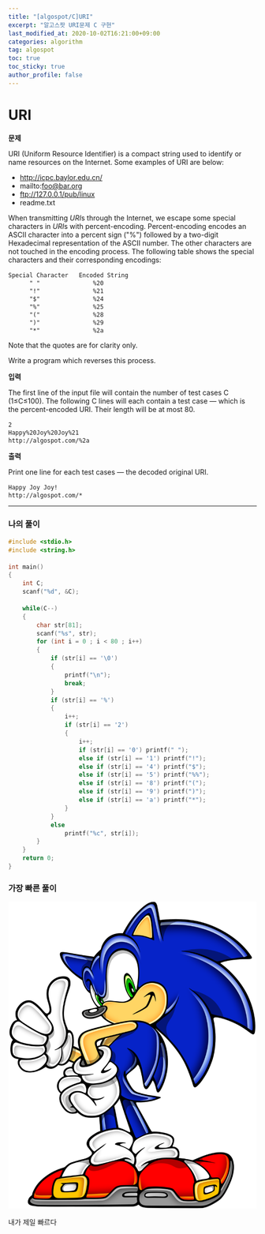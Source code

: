 ```yaml
---
title: "[algospot/C]URI"
excerpt: "알고스팟 URI문제 C 구현"
last_modified_at: 2020-10-02T16:21:00+09:00
categories: algorithm
tag: algospot
toc: true
toc_sticky: true
author_profile: false
---
```

# URI
**문제**  

URI (Uniform Resource Identifier) is a compact string used to identify or name resources on the Internet. Some examples of URI are below:  

* http://icpc.baylor.edu.cn/
* mailto:foo@bar.org
* ftp://127.0.0.1/pub/linux
* readme.txt

When transmitting *URI*s through the Internet, we escape some special characters in *URI*s with percent-encoding. Percent-encoding encodes an ASCII character into a percent sign ("%") followed by a two-digit Hexadecimal representation of the ASCII number. The other characters are not touched in the encoding process. The following table shows the special characters and their corresponding encodings:  


	Special Character	Encoded String
	      " "	            %20
	      "!"	            %21
	      "$"	            %24
	      "%"	            %25
	      "("	            %28
	      ")"	            %29
	      "*"              	%2a

Note that the quotes are for clarity only.  

Write a program which reverses this process.  

**입력**

The first line of the input file will contain the number of test cases C (1≤C≤100). The following C lines will each contain a test case — which is the percent-encoded URI. Their length will be at most 80.  

	2
	Happy%20Joy%20Joy%21
	http://algospot.com/%2a

**출력**

Print one line for each test cases — the decoded original URI.  

	Happy Joy Joy!
	http://algospot.com/*	

---
### 나의 풀이

``` c
#include <stdio.h>
#include <string.h>

int main()
{
	int C;
	scanf("%d", &C);

	while(C--)
	{
		char str[81];
		scanf("%s", str);
		for (int i = 0 ; i < 80 ; i++)
		{
			if (str[i] == '\0')
			{
				printf("\n");
				break;
			}
			if (str[i] == '%')
			{
				i++;
				if (str[i] == '2')
				{
					i++;
					if (str[i] == '0') printf(" ");
					else if (str[i] == '1') printf("!");
					else if (str[i] == '4') printf("$");
					else if (str[i] == '5') printf("%%");
					else if (str[i] == '8') printf("(");
					else if (str[i] == '9') printf(")");
					else if (str[i] == 'a') printf("*");
				}
			}
			else
				printf("%c", str[i]);
		}
	}
	return 0;
}
```

### 가장 빠른 풀이

![sonic](../_posts/images/algorithm/sonic.jpg)

내가 제일 빠르다
